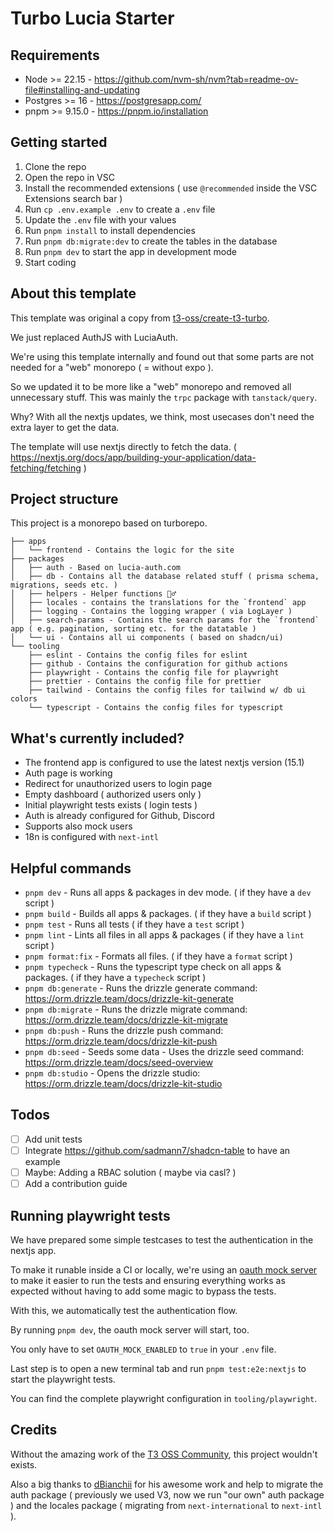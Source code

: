 # Turbo Lucia Starter

## Requirements

- Node >= 22.15 - https://github.com/nvm-sh/nvm?tab=readme-ov-file#installing-and-updating
- Postgres >= 16 - https://postgresapp.com/
- pnpm >= 9.15.0 - https://pnpm.io/installation

## Getting started

1. Clone the repo
2. Open the repo in VSC
3. Install the recommended extensions ( use `@recommended` inside the VSC Extensions search bar )
4. Run `cp .env.example .env` to create a `.env` file
5. Update the `.env` file with your values
6. Run `pnpm install` to install dependencies
7. Run `pnpm db:migrate:dev` to create the tables in the database
8. Run `pnpm dev` to start the app in development mode
9. Start coding

## About this template

This template was original a copy from [t3-oss/create-t3-turbo](https://github.com/t3-oss/create-t3-turbo).

We just replaced AuthJS with LuciaAuth.

We're using this template internally and found out that some parts are not needed for a "web" monorepo ( = without expo ).

So we updated it to be more like a "web" monorepo and removed all unnecessary stuff.
This was mainly the `trpc` package with `tanstack/query`.

Why? With all the nextjs updates, we think, most usecases don't need the extra layer to get the data.

The template will use nextjs directly to fetch the data. ( https://nextjs.org/docs/app/building-your-application/data-fetching/fetching )

## Project structure

This project is a monorepo based on turborepo.

```
├── apps
│   └── frontend - Contains the logic for the site
├── packages
│   ├── auth - Based on lucia-auth.com
│   ├── db - Contains all the database related stuff ( prisma schema, migrations, seeds etc. )
│   ├── helpers - Helper functions 🤷‍♂️
│   ├── locales - contains the translations for the `frontend` app
│   ├── logging - Contains the logging wrapper ( via LogLayer )
│   ├── search-params - Contains the search params for the `frontend` app ( e.g. pagination, sorting etc. for the datatable )
│   └── ui - Contains all ui components ( based on shadcn/ui)
└── tooling
    ├── eslint - Contains the config files for eslint
    ├── github - Contains the configuration for github actions
    ├── playwright - Contains the config file for playwright
    ├── prettier - Contains the config file for prettier
    ├── tailwind - Contains the config files for tailwind w/ db ui colors
    └── typescript - Contains the config files for typescript
```

## What's currently included?

- The frontend app is configured to use the latest nextjs version (15.1)
- Auth page is working
- Redirect for unauthorized users to login page
- Empty dashboard ( authorized users only )
- Initial playwright tests exists ( login tests )
- Auth is already configured for Github, Discord
- Supports also mock users
- 18n is configured with `next-intl`

## Helpful commands

- `pnpm dev` - Runs all apps & packages in dev mode. ( if they have a `dev` script )
- `pnpm build` - Builds all apps & packages. ( if they have a `build` script )
- `pnpm test` - Runs all tests ( if they have a `test` script )
- `pnpm lint` - Lints all files in all apps & packages ( if they have a `lint` script )
- `pnpm format:fix` - Formats all files. ( if they have a `format` script )
- `pnpm typecheck` - Runs the typescript type check on all apps & packages. ( if they have a `typecheck` script )
- `pnpm db:generate` - Runs the drizzle generate command: https://orm.drizzle.team/docs/drizzle-kit-generate
- `pnpm db:migrate` - Runs the drizzle migrate command: https://orm.drizzle.team/docs/drizzle-kit-migrate
- `pnpm db:push` - Runs the drizzle push command: https://orm.drizzle.team/docs/drizzle-kit-push
- `pnpm db:seed` - Seeds some data - Uses the drizzle seed command: https://orm.drizzle.team/docs/seed-overview
- `pnpm db:studio` - Opens the drizzle studio: https://orm.drizzle.team/docs/drizzle-kit-studio

## Todos

- [ ] Add unit tests
- [ ] Integrate https://github.com/sadmann7/shadcn-table to have an example
- [ ] Maybe: Adding a RBAC solution ( maybe via casl? )
- [ ] Add a contribution guide

## Running playwright tests

We have prepared some simple testcases to test the authentication in the nextjs app.

To make it runable inside a CI or locally, we're using an [oauth mock server](https://github.com/axa-group/oauth2-mock-server) to make it easier to run the tests and ensuring everything works as expected without having to add some magic to bypass the tests.

With this, we automatically test the authentication flow.

By running `pnpm dev`, the oauth mock server will start, too.

You only have to set `OAUTH_MOCK_ENABLED` to `true` in your `.env` file.

Last step is to open a new terminal tab and run `pnpm test:e2e:nextjs` to start the playwright tests.

You can find the complete playwright configuration in `tooling/playwright`.

## Credits

Without the amazing work of the [T3 OSS Community](https://github.com/t3-oss), this project wouldn't exists.

Also a big thanks to [dBianchii](https://github.com/dBianchii) for his awesome work and help to migrate the auth package ( previously we used V3, now we run "our own" auth package ) and the locales package ( migrating from `next-international` to `next-intl` ).

